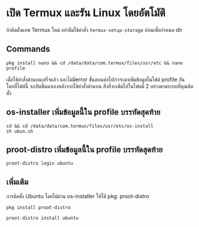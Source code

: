 # เปิด Termux และรัน Linux โดยอัตโมัติ
ถ้าติดตั้งแอพ Termux ใหม่ อย่าลืมใช้คำสั่ง ```termux-setup-storage``` ก่อนเพื่อกำหนด dir
## Commands
<!-- [ ให้ติดตั้ง Linux(Ubuntu) เมนูที่ 1 ผ่าน os-installer ให้เรียบร้อยก่อน ](https://github.com/mantvmass/os-installer) -->

```
pkg install nano && cd /data/data/com.termux/files/usr/etc && nano profile
```

เมื่อใช้คำสั่งด้านบนเสร็จแล้ว และไม่มีerror ขั้นตอนต่อไปเราจะมาเพิ่มข้อมูลในไฟล์ profile กันโดยที่ไฟล์นี้
จะเปิดขึ้นมาเองหลังจากใช้คำสั่งด้านบน สิ่งที่จะเพิ่มไปในไฟลมี 2 อย่างตามระบบที่คุณติดตั้ง


## os-installer เพิ่มข้อมูลนี้ใน profile บรรทัดสุดท้าย
```
cd && cd /data/data/com.termux/files/usr/etc/os-install
sh ubun.sh
```

## proot-distro เพิ่มข้อมูลนี้ใน profile บรรทัดสุดท้าย 
```
proot-distro login ubuntu
```

## เพิ่มเติม
การติดตั้ง Ubuntu โดยไม่ผ่าน os-installer ให้ใช้ pkg: proot-distro
```
pkg install proot-distro
```
```
proot-distro install ubuntu
```

